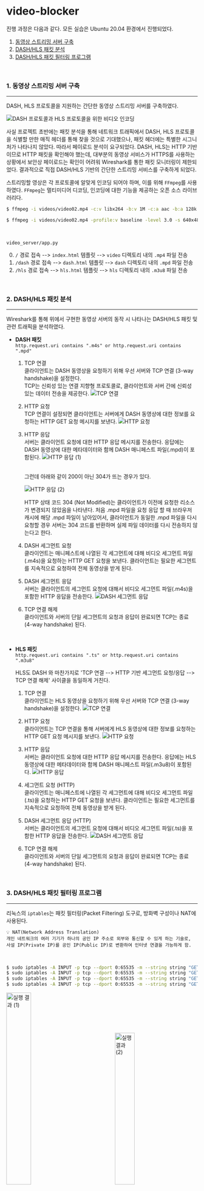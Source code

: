 # video-blocker

진행 과정은 다음과 같다. 모든 실습은 Ubuntu 20.04 환경에서 진행되었다.

1. [동영상 스트리밍 서버 구축](#1-동영상-스트리밍-서버-구축)
2. [DASH/HLS 패킷 분석](#2-dashhls-패킷-분석)
3. [DASH/HLS 패킷 필터링 프로그램](#3-dashhls-패킷-필터링-프로그램)

<br>

### 1. 동영상 스트리밍 서버 구축

---

DASH, HLS 프로토콜을 지원하는 간단한 동영상 스트리밍 서버를 구축하였다.

![DASH 프로토콜과 HLS 프로토콜을 위한 비디오 인코딩](https://github.com/jxxxxharu/network-packet-analysis/assets/80589294/6f49e9f9-df9f-47c2-bab9-56d0ed1a9571)

사실 프로젝트 초반에는 패킷 분석을 통해 네트워크 트래픽에서 DASH, HLS 프로토콜을 식별할 만한 매직 헤더를 통해 찾을 것으로 기대했으나, 패킷 헤더에는 특별한 시그니처가 나타나지 않았다. 따라서 페이로드 분석이 요구되었다. DASH, HLS는 HTTP 기반이므로 HTTP 패킷을 확인해야 했는데, 대부분의 동영상 서비스가 HTTPS를 사용하는 상황에서 보안상 페이로드는 확인이 어려워 Wireshark를 통한 패킷 모니터링이 제한되었다. 결과적으로 직접 DASH/HLS 기반의 간단한 스트리밍 서비스를 구축하게 되었다.

스트리밍할 영상은 각 프로토콜에 알맞게 인코딩 되어야 하며, 이를 위해 `FFmpeg`를 사용하였다.
`FFmpeg`는 멀티미디어 디코딩, 인코딩에 대한 기능을 제공하는 오픈 소스 라이브러리다.

```bash
$ ffmpeg -i videos/video02.mp4 -c:v libx264 -b:v 1M -c:a aac -b:a 128k -vf "scale=-1:720" -f dash -min_seg_duration 5000 dash/dash.mpd # DASH
```

```bash
$ ffmpeg -i videos/video02.mp4 -profile:v baseline -level 3.0 -s 640x480 -start_number 0 -hls_time 10 -hls_list_size 0 -f hls hls/hls.m3u8 # HLS
```

<br>

`video_server/app.py`

0. `/` 경로 접속 --> `index.html` 템플릿 --> `video` 디렉토리 내의 `.mp4` 파일 전송
1. `/dash` 경로 접속 --> `dash.html` 템플릿 --> `dash` 디렉토리 내의 `.mpd` 파일 전송
2. `/hls` 경로 접속 --> `hls.html` 템플릿 --> `hls` 디렉토리 내의 `.m3u8` 파일 전송

<br>

### 2. DASH/HLS 패킷 분석

---

Wireshark를 통해 위에서 구현한 동영상 서버의 동작 시 나타나는 DASH/HLS 패킷 및 관련 트래픽을 분석하였다.

- **DASH 패킷**
  <br>`http.request.uri contains ".m4s" or http.request.uri contains ".mpd"`

  1.  TCP 연결
      <br>클라이언트는 DASH 동영상을 요청하기 위해 우선 서버와 TCP 연결 (3-way handshake)을 설정한다.<br>TCP는 신뢰성 있는 연결 지향형 프로토콜로, 클라이언트와 서버 간에 신뢰성 있는 데이터 전송을 제공한다.
      ![TCP 연결](https://github.com/jxxxxharu/network-packet-analysis/assets/80589294/fb1cd431-059f-4348-a8d2-4ae5d10d0dcd)

  2.  HTTP 요청
      <br>TCP 연결이 설정되면 클라이언트는 서버에게 DASH 동영상에 대한 정보를 요청하는 HTTP GET 요청 메시지를 보낸다.
      ![HTTP 요청](https://github.com/jxxxxharu/network-packet-analysis/assets/80589294/6fa5d60d-e7ff-4352-9cbf-f3ac45947fac)

  3.  HTTP 응답
      <br>서버는 클라이언트 요청에 대한 HTTP 응답 메시지를 전송한다. 응답에는 DASH 동영상에 대한 메타데이터와 함께 DASH 매니페스트 파일(.mpd)이 포함된다.
      ![HTTP 응답 (1)](https://github.com/jxxxxharu/network-packet-analysis/assets/80589294/a771313f-392c-4c7e-a733-dfad65a52f24)

      <br>
      그런데 아래와 같이 200이 아닌 304가 뜨는 경우가 있다.

      ![HTTP 응답 (2)](https://github.com/jxxxxharu/network-packet-analysis/assets/80589294/91c7fb7d-b155-4721-a1ce-8f945ea97439)

      HTTP 상태 코드 304 (Not Modified)는 클라이언트가 이전에 요청한 리소스가 변경되지 않았음을 나타낸다. 처음 .mpd 파일을 요청 응답 할 때 브라우저 캐시에 해당 .mpd 파일이 남아있어서, 클라이언트가 동일한 .mpd 파일을 다시 요청할 경우 서버는 304 코드를 반환하며 실제 파일 데이터를 다시 전송하지 않는다고 한다.

  4.  DASH 세그먼트 요청
      <br>클라이언트는 매니페스트에 나열된 각 세그먼트에 대해 비디오 세그먼트 파일(.m4s)을 요청하는 HTTP GET 요청을 보낸다. 클라이언트는 필요한 세그먼트를 지속적으로 요청하여 전체 동영상을 받게 된다.

  5.  DASH 세그먼트 응답
      <br>서버는 클라이언트의 세그먼트 요청에 대해서 비디오 세그먼트 파일(.m4s)을 포함한 HTTP 응답을 전송한다.
      ![DASH 세그먼트 응답](https://github.com/jxxxxharu/network-packet-analysis/assets/80589294/a387f2ca-5f4d-441b-bcd4-a1a7ed8bd55b)

  6.  TCP 연결 해제
      <br>클라이언트와 서버의 단일 세그먼트의 요청과 응답이 완료되면 TCP는 종료 (4-way handshake) 된다.

<br>

- **HLS 패킷**
  <br>`http.request.uri contains ".ts" or http.request.uri contains ".m3u8"`

  HLS도 DASH 와 마찬가지로 'TCP 연결 --> HTTP 기반 세그먼트 요청/응답 --> TCP 연결 해제' 사이클을 동일하게 거친다.

  1.  TCP 연결
      <br>클라이언트는 HLS 동영상을 요청하기 위해 우선 서버와 TCP 연결 (3-way handshake)을 설정한다.
      ![TCP 연결](https://github.com/jxxxxharu/network-packet-analysis/assets/80589294/bad3719f-7d9b-40a2-8225-e596d6cb4cdf)

  2.  HTTP 요청
      <br>클라이언트는 TCP 연결을 통해 서버에게 HLS 동영상에 대한 정보를 요청하는 HTTP GET 요청 메시지를 보낸다.
      ![HTTP 요청](https://github.com/jxxxxharu/network-packet-analysis/assets/80589294/db229f2c-e318-4e48-baf8-f57605950568)

  3.  HTTP 응답
      <br>서버는 클라이언트 요청에 대한 HTTP 응답 메시지를 전송한다. 응답에는 HLS 동영상에 대한 메타데이터와 함께 DASH 매니페스트 파일(.m3u8)이 포함된다.
      ![HTTP 응답](https://github.com/jxxxxharu/network-packet-analysis/assets/80589294/d640946a-b141-435d-8012-aa96bdf744a2)

  4.  세그먼트 요청 (HTTP)
      <br>클라이언트는 매니페스트에 나열된 각 세그먼트에 대해 비디오 세그먼트 파일(.ts)을 요청하는 HTTP GET 요청을 보낸다. 클라이언트는 필요한 세그먼트를 지속적으로 요청하여 전체 동영상을 받게 된다.

  5.  DASH 세그먼트 응답 (HTTP)
      <br>서버는 클라이언트의 세그먼트 요청에 대해서 비디오 세그먼트 파일(.ts)을 포함한 HTTP 응답을 전송한다.
      ![DASH 세그먼트 응답](https://github.com/jxxxxharu/network-packet-analysis/assets/80589294/a19c93b9-d9b8-44da-b2e0-d4bd95f82564)

  6.  TCP 연결 해제
      <br>클라이언트와 서버의 단일 세그먼트의 요청과 응답이 완료되면 TCP는 종료 (4-way handshake) 된다.

<br>

### 3. DASH/HLS 패킷 필터링 프로그램

---

리눅스의 `iptables`는 패킷 필터링(Packet Filtering) 도구로, 방화벽 구성이나 NAT에 사용된다.

```
💡 NAT(Network Address Translation)
개인 네트워크의 여러 기기가 하나의 공인 IP 주소로 외부와 통신할 수 있게 하는 기술로,
사설 IP(Private IP)를 공인 IP(Public IP)로 변환하여 인터넷 연결을 가능하게 함.
```

<br>

```bash
$ sudo iptables -A INPUT -p tcp --dport 0:65535 -m --string string "GET /" --algo kmp -m string --string ".m3u8" --algo kmp -j DROP
$ sudo iptables -A INPUT -p tcp --dport 0:65535 -m --string string "GET /" --algo kmp -m string --string ".ts" --algo kmp -j DROP
$ sudo iptables -A INPUT -p tcp --dport 0:65535 -m --string string "GET /" --algo kmp -m string --string ".m4s" --algo kmp -j DROP
$ sudo iptables -A INPUT -p tcp --dport 0:65535 -m --string string "GET /" --algo kmp -m string --string ".mpd" --algo kmp -j DROP
```

<p float="left">
    <img src="https://github.com/jxxxxharu/network-packet-analysis/assets/80589294/2bb87628-5ef3-4169-b45c-eb49a30efc53" alt="실행 결과 (1)" style="width: 36%; margin-right: 20%;" />
    <img src="https://github.com/jxxxxharu/network-packet-analysis/assets/80589294/0c6d7ae2-090f-4491-b8d9-74cacee7c971" alt="실행 결과 (2)" style="width: 32%;" />
</p>

<br>

### 4. TCP Reset Attack

---

blah
